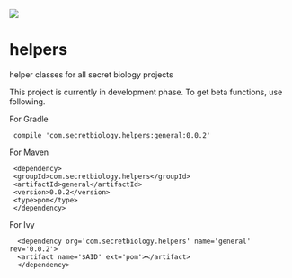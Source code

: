 <a href='https://bintray.com/rohitsuratekar/secret-helpers/general/_latestVersion'><img src='https://api.bintray.com/packages/rohitsuratekar/secret-helpers/general/images/download.svg'></a>

# helpers
helper classes for all secret biology projects

This project is currently in development phase. To get beta functions, use following.

For Gradle

     compile 'com.secretbiology.helpers:general:0.0.2'

For Maven

     <dependency> 
     <groupId>com.secretbiology.helpers</groupId> 
     <artifactId>general</artifactId> 
     <version>0.0.2</version> 
     <type>pom</type> 
     </dependency>
     
For Ivy

      <dependency org='com.secretbiology.helpers' name='general' rev='0.0.2'> 
      <artifact name='$AID' ext='pom'></artifact> 
      </dependency>

